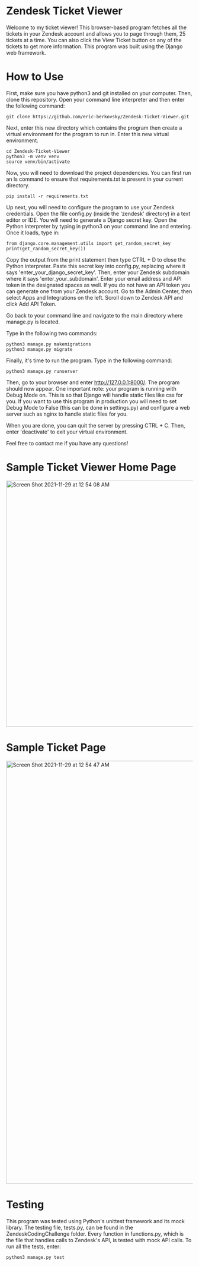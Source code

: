 # Zendesk Ticket Viewer

Welcome to my ticket viewer! This browser-based program fetches all the tickets in your Zendesk account and allows you to page through them, 25 tickets at a time. You can also click the View Ticket button on any of the tickets to get more information. This program was built using the Django web framework.

# How to Use

First, make sure you have python3 and git installed on your computer. Then, clone this repository. Open your command line interpreter and then enter the following command:
```
git clone https://github.com/eric-berkovsky/Zendesk-Ticket-Viewer.git
```

Next, enter this new directory which contains the program then create a virtual environment for the program to run in. Enter this new virtual environment. 
```
cd Zendesk-Ticket-Viewer 
python3 -m venv venv
source venv/bin/activate
```

Now, you will need to download the project dependencies. You can first run an ls command to ensure that requirements.txt is present in your current directory. 
```
pip install -r requirements.txt
```

Up next, you will need to configure the program to use your Zendesk credentials. Open the file config.py (inside the 'zendesk' directory) in a text editor or IDE. 
You will need to generate a Django secret key. Open the Python interpreter by typing in python3 on your command line and entering. Once it loads, type in:
```
from django.core.management.utils import get_random_secret_key
print(get_random_secret_key())
```
Copy the output from the print statement then type CTRL + D to close the Python interpreter. Paste this secret key into config.py, replacing where it says 'enter_your_django_secret_key'.
Then, enter your Zendesk subdomain where it says 'enter_your_subdomain'. Enter your email address and API token in the designated spaces as well. If you do not have an API token you can generate one from your Zendesk account. Go to the Admin Center, then select Apps and Integrations on the left. Scroll down to Zendesk API and click Add API Token. 

Go back to your command line and navigate to the main directory where manage.py is located. 

Type in the following two commands:
```
python3 manage.py makemigrations
python3 manage.py migrate
```

Finally, it's time to run the program. Type in the following command:
```
python3 manage.py runserver
```
Then, go to your browser and enter http://127.0.0.1:8000/. The program should now appear. 
One important note: your program is running with Debug Mode on. This is so that Django will handle static files like css for you. If you want to use this program in production you will need to set Debug Mode to False (this can be done in settings.py) and configure a web server such as nginx to handle static files for you. 

When you are done, you can quit the server by pressing CTRL + C. Then, enter 'deactivate' to exit your virtual environment. 

Feel free to contact me if you have any questions!

# Sample Ticket Viewer Home Page

<img width="662" alt="Screen Shot 2021-11-29 at 12 54 08 AM" src="https://user-images.githubusercontent.com/52947849/143836931-c2756e96-ffa1-4fcd-a131-f81c2ac5e94e.png">

# Sample Ticket Page

<img width="1138" alt="Screen Shot 2021-11-29 at 12 54 47 AM" src="https://user-images.githubusercontent.com/52947849/143837029-9a8f6b40-b0c3-45d2-9e69-7919fe799964.png">

# Testing

This program was tested using Python's unittest framework and its mock library. The testing file, tests.py, can be found in the ZendeskCodingChallenge folder. Every function in functions.py, which is the file that handles calls to Zendesk's API, is tested with mock API calls. To run all the tests, enter:
```
python3 manage.py test
```


